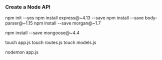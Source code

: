 ### Create a Node API

npm init --yes
npm install express@~4.13 --save
npm install --save body-parser@~1.15
npm install --save morgan@~1.7

<!-- add ODM? -->
npm install --save mongoose@~4.4


touch app.js
touch routes.js
touch models.js

<!-- use nodemon to monitor for changes and restart your server accordingly -->
nodemon app.js



